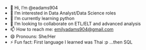 - 👋 Hi, I’m @eadams904
- 👀 I’m interested in Data Analyst/Data Science roles
- 🌱 I’m currently learning python
- 💞️ I’m looking to collaborate on ETL/ELT and advanced analysis
- 📫 How to reach me: emilyadams904@gmail.com
- 😄 Pronouns: She/Her
- ⚡ Fun fact: First language I learned was Thai :p ...then SQL

<!---
eadams904/eadams904 is a ✨ special ✨ repository because its `README.md` (this file) appears on your GitHub profile.
You can click the Preview link to take a look at your changes.
--->

